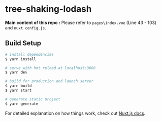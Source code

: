 # tree-shaking-lodash
**Main content of this repo :** Please refer to ```pages\index.vue``` (Line 43 - 103) and ```nuxt.config.js```.

## Build Setup

```bash
# install dependencies
$ yarn install

# serve with hot reload at localhost:3000
$ yarn dev

# build for production and launch server
$ yarn build
$ yarn start

# generate static project
$ yarn generate
```

For detailed explanation on how things work, check out [Nuxt.js docs](https://nuxtjs.org).

